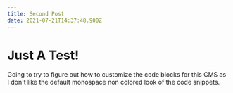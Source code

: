 ```yaml
---
title: Second Post
date: 2021-07-21T14:37:48.900Z
---
```

# Just A Test!

Going to try to figure out how to customize the code blocks for this CMS as I don't like the default monospace non colored look of the code snippets.